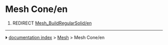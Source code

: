 # Mesh Cone/en
1.  REDIRECT [Mesh_BuildRegularSolid/en](Mesh_BuildRegularSolid/en.md)



---
⏵ [documentation index](../README.md) > [Mesh](Mesh_Workbench.md) > Mesh Cone/en
